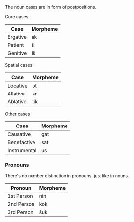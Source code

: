 The noun cases are in form of postpositions.

Core cases:

| Case     | Morpheme |
| -------- | -------- |
| Ergative | ak       |
| Patient  | il       |
| Genitive | iš       |

Spatial cases:

| Case     | Morpheme |
| -------- | -------- |
| Locative | ot       |
| Allative | ar       |
| Ablative | tik      |

Other cases

| Case         | Morpheme |
| ------------ | -------- |
| Causative    | gat      |
| Benefactive  | sat      |
| Instrumental | us       |

### Pronouns

There's no number distinction in pronouns, just like in nouns.

| Pronoun    | Morpheme |
| ---------- | -------- |
| 1st Person | nin      |
| 2nd Person | kok      |
| 3rd Person | šuk      |
